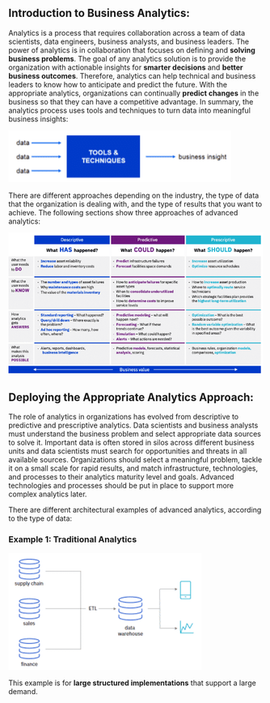 ## Introduction to Business Analytics:
Analytics is a process that requires collaboration across a team of data scientists, data engineers, business analysts, and business leaders. The power of analytics is in collaboration that focuses on defining and **solving business problems**.
The goal of any analytics solution is to provide the organization with actionable insights for **smarter decisions** and **better business outcomes**. Therefore, analytics can help technical and business leaders to know how to anticipate and predict the future. With the appropriate analytics, organizations can continually **predict changes** in the business so that they can have a competitive advantage.
In summary, the analytics process uses tools and techniques to turn data into meaningful business insights:

![business insights](/Assets/business_insights.png)

There are different approaches depending on the industry, the type of data that the organization is dealing with, and the type of results that you want to achieve. The following sections show three approaches of advanced analytics:

![approaches](/Assets/Analytics_approachs.png)

## Deploying the Appropriate Analytics Approach:

The role of analytics in organizations has evolved from descriptive to predictive and prescriptive analytics. Data scientists and business analysts must understand the business problem and select appropriate data sources to solve it. Important data is often stored in silos across different business units and data scientists must search for opportunities and threats in all available sources. Organizations should select a meaningful problem, tackle it on a small scale for rapid results, and match infrastructure, technologies, and processes to their analytics maturity level and goals. Advanced technologies and processes should be put in place to support more complex analytics later.

There are different architectural examples of advanced analytics, according to the type of data:

### Example 1: Traditional Analytics

![approaches](/Assets/traditional_analytics.png)

This example is for **large structured implementations** that support a large demand.


